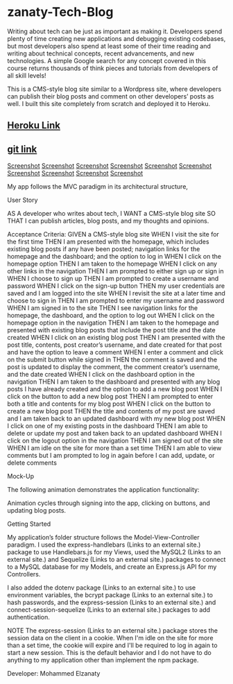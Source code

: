# zanaty-Tech-Blog

Writing about tech can be just as important as making it. Developers spend plenty of time creating new applications and debugging existing codebases, but most developers also spend at least some of their time reading and writing about technical concepts, recent advancements, and new technologies. A simple Google search for any concept covered in this course returns thousands of think pieces and tutorials from developers of all skill levels!

This is a CMS-style blog site similar to a Wordpress site, where developers can publish their blog posts and comment on other developers’ posts as well. I built this site completely from scratch and deployed it to Heroku.

[Heroku Link](https://zanaty-techblog.herokuapp.com/)
------
[git link](https://zanatooo.github.io/zanaty-Tech-Blog/)
------
[Screenshot](./assets/Screen%20Shot%202022-07-06%20at%208.44.17%20PM.png)
[Screenshot](./assets/Screen%20Shot%202022-07-06%20at%208.46.18%20PM.png)
[Screenshot](./assets/Screen%20Shot%202022-07-06%20at%208.53.03%20PM.png)
[Screenshot](./assets/Screen%20Shot%202022-07-06%20at%208.54.17%20PM.png)
[Screenshot](./assets/Screen%20Shot%202022-07-06%20at%208.55.30%20PM.png)
[Screenshot](./assets/Screen%20Shot%202022-07-06%20at%208.56.06%20PM.png)
[Screenshot](./assets/Screen%20Shot%202022-07-06%20at%209.04.38%20PM.png)
[Screenshot](./assets/Screen%20Shot%202022-07-06%20at%209.05.41%20PM.png)
[Screenshot](./assets/Screen%20Shot%202022-07-06%20at%209.07.01%20PM.png)
[Screenshot](./assets/Screen%20Shot%202022-07-06%20at%209.08.25%20PM.png)

My app follows the MVC paradigm in its architectural structure,

User Story

AS A developer who writes about tech, I WANT a CMS-style blog site SO THAT I can publish articles, blog posts, and my thoughts and opinions.

Acceptance Criteria:
GIVEN a CMS-style blog site
WHEN I visit the site for the first time
THEN I am presented with the homepage, which includes existing blog posts if any have been posted; navigation links for the homepage and the dashboard; and the option to log in
WHEN I click on the homepage option
THEN I am taken to the homepage
WHEN I click on any other links in the navigation
THEN I am prompted to either sign up or sign in
WHEN I choose to sign up
THEN I am prompted to create a username and password
WHEN I click on the sign-up button
THEN my user credentials are saved and I am logged into the site
WHEN I revisit the site at a later time and choose to sign in
THEN I am prompted to enter my username and password
WHEN I am signed in to the site
THEN I see navigation links for the homepage, the dashboard, and the option to log out
WHEN I click on the homepage option in the navigation
THEN I am taken to the homepage and presented with existing blog posts that include the post title and the date created
WHEN I click on an existing blog post
THEN I am presented with the post title, contents, post creator’s username, and date created for that post and have the option to leave a comment
WHEN I enter a comment and click on the submit button while signed in
THEN the comment is saved and the post is updated to display the comment, the comment creator’s username, and the date created
WHEN I click on the dashboard option in the navigation
THEN I am taken to the dashboard and presented with any blog posts I have already created and the option to add a new blog post
WHEN I click on the button to add a new blog post
THEN I am prompted to enter both a title and contents for my blog post
WHEN I click on the button to create a new blog post
THEN the title and contents of my post are saved and I am taken back to an updated dashboard with my new blog post
WHEN I click on one of my existing posts in the dashboard
THEN I am able to delete or update my post and taken back to an updated dashboard
WHEN I click on the logout option in the navigation
THEN I am signed out of the site
WHEN I am idle on the site for more than a set time
THEN I am able to view comments but I am prompted to log in again before I can add, update, or delete comments

Mock-Up

The following animation demonstrates the application functionality:

Animation cycles through signing into the app, clicking on buttons, and updating blog posts.

Getting Started

My application’s folder structure follows the Model-View-Controller paradigm. I used the express-handlebars (Links to an external site.) package to use Handlebars.js for my Views, used the MySQL2 (Links to an external site.) and Sequelize (Links to an external site.) packages to connect to a MySQL database for my Models, and create an Express.js API for my Controllers.

I also added the dotenv package (Links to an external site.) to use environment variables, the bcrypt package (Links to an external site.) to hash passwords, and the express-session (Links to an external site.) and connect-session-sequelize (Links to an external site.) packages to add authentication.

NOTE
The express-session (Links to an external site.) package stores the session data on the client in a cookie. When I'm idle on the site for more than a set time, the cookie will expire and I'll be required to log in again to start a new session. This is the default behavior and I do not have to do anything to my application other than implement the npm package.

Developer:
Mohammed Elzanaty

